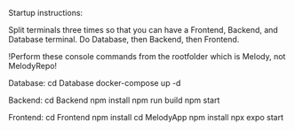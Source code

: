 Startup instructions:

Split terminals three times so that you can have a Frontend, Backend, and Database terminal. Do Database, then Backend, then Frontend. 

!Perform these console commands from the rootfolder which is Melody, not MelodyRepo!

Database:
    cd Database
    docker-compose up -d

Backend: 
    cd Backend
    npm install
    npm run build
    npm start
    
Frontend:
    cd Frontend
    npm install
    cd MelodyApp
    npm install
    npx expo start

